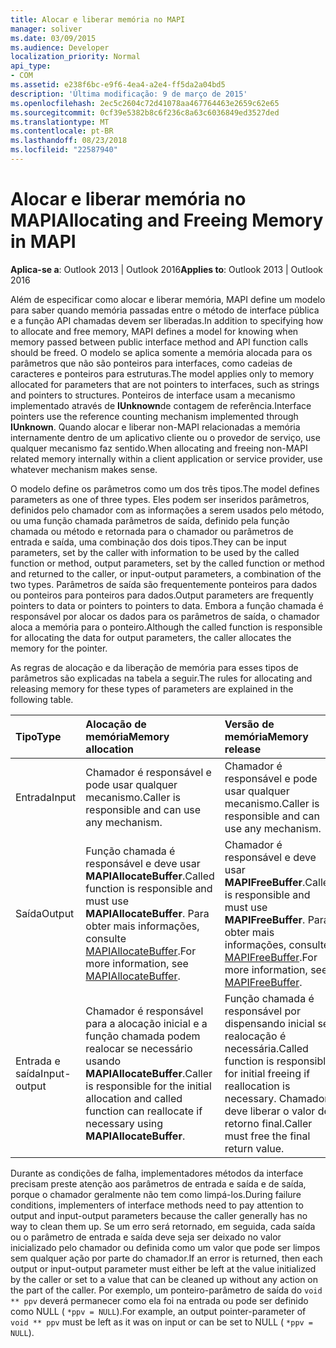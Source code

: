 ```yaml
---
title: Alocar e liberar memória no MAPI
manager: soliver
ms.date: 03/09/2015
ms.audience: Developer
localization_priority: Normal
api_type:
- COM
ms.assetid: e238f6bc-e9f6-4ea4-a2e4-ff5da2a04bd5
description: 'Última modificação: 9 de março de 2015'
ms.openlocfilehash: 2ec5c2604c72d41078aa467764463e2659c62e65
ms.sourcegitcommit: 0cf39e5382b8c6f236c8a63c6036849ed3527ded
ms.translationtype: MT
ms.contentlocale: pt-BR
ms.lasthandoff: 08/23/2018
ms.locfileid: "22587940"
---
```

# <a name="allocating-and-freeing-memory-in-mapi"></a><span data-ttu-id="ae86f-103">Alocar e liberar memória no MAPI</span><span class="sxs-lookup"><span data-stu-id="ae86f-103">Allocating and Freeing Memory in MAPI</span></span>

  
  
<span data-ttu-id="ae86f-104">**Aplica-se a**: Outlook 2013 | Outlook 2016</span><span class="sxs-lookup"><span data-stu-id="ae86f-104">**Applies to**: Outlook 2013 | Outlook 2016</span></span> 
  
<span data-ttu-id="ae86f-105">Além de especificar como alocar e liberar memória, MAPI define um modelo para saber quando memória passadas entre o método de interface pública e a função API chamadas devem ser liberadas.</span><span class="sxs-lookup"><span data-stu-id="ae86f-105">In addition to specifying how to allocate and free memory, MAPI defines a model for knowing when memory passed between public interface method and API function calls should be freed.</span></span> <span data-ttu-id="ae86f-106">O modelo se aplica somente a memória alocada para os parâmetros que não são ponteiros para interfaces, como cadeias de caracteres e ponteiros para estruturas.</span><span class="sxs-lookup"><span data-stu-id="ae86f-106">The model applies only to memory allocated for parameters that are not pointers to interfaces, such as strings and pointers to structures.</span></span> <span data-ttu-id="ae86f-107">Ponteiros de interface usam a mecanismo implementado através de **IUnknown**de contagem de referência.</span><span class="sxs-lookup"><span data-stu-id="ae86f-107">Interface pointers use the reference counting mechanism implemented through **IUnknown**.</span></span> <span data-ttu-id="ae86f-108">Quando alocar e liberar non-MAPI relacionadas a memória internamente dentro de um aplicativo cliente ou o provedor de serviço, use qualquer mecanismo faz sentido.</span><span class="sxs-lookup"><span data-stu-id="ae86f-108">When allocating and freeing non-MAPI related memory internally within a client application or service provider, use whatever mechanism makes sense.</span></span> 
  
<span data-ttu-id="ae86f-109">O modelo define os parâmetros como um dos três tipos.</span><span class="sxs-lookup"><span data-stu-id="ae86f-109">The model defines parameters as one of three types.</span></span> <span data-ttu-id="ae86f-110">Eles podem ser inseridos parâmetros, definidos pelo chamador com as informações a serem usados pelo método, ou uma função chamada parâmetros de saída, definido pela função chamada ou método e retornada para o chamador ou parâmetros de entrada e saída, uma combinação dos dois tipos.</span><span class="sxs-lookup"><span data-stu-id="ae86f-110">They can be input parameters, set by the caller with information to be used by the called function or method, output parameters, set by the called function or method and returned to the caller, or input-output parameters, a combination of the two types.</span></span> <span data-ttu-id="ae86f-111">Parâmetros de saída são frequentemente ponteiros para dados ou ponteiros para ponteiros para dados.</span><span class="sxs-lookup"><span data-stu-id="ae86f-111">Output parameters are frequently pointers to data or pointers to pointers to data.</span></span> <span data-ttu-id="ae86f-112">Embora a função chamada é responsável por alocar os dados para os parâmetros de saída, o chamador aloca a memória para o ponteiro.</span><span class="sxs-lookup"><span data-stu-id="ae86f-112">Although the called function is responsible for allocating the data for output parameters, the caller allocates the memory for the pointer.</span></span> 
  
<span data-ttu-id="ae86f-113">As regras de alocação e da liberação de memória para esses tipos de parâmetros são explicadas na tabela a seguir.</span><span class="sxs-lookup"><span data-stu-id="ae86f-113">The rules for allocating and releasing memory for these types of parameters are explained in the following table.</span></span>
  
|<span data-ttu-id="ae86f-114">**Tipo**</span><span class="sxs-lookup"><span data-stu-id="ae86f-114">**Type**</span></span>|<span data-ttu-id="ae86f-115">**Alocação de memória**</span><span class="sxs-lookup"><span data-stu-id="ae86f-115">**Memory allocation**</span></span>|<span data-ttu-id="ae86f-116">**Versão de memória**</span><span class="sxs-lookup"><span data-stu-id="ae86f-116">**Memory release**</span></span>|
|:-----|:-----|:-----|
|<span data-ttu-id="ae86f-117">Entrada</span><span class="sxs-lookup"><span data-stu-id="ae86f-117">Input</span></span>  <br/> |<span data-ttu-id="ae86f-118">Chamador é responsável e pode usar qualquer mecanismo.</span><span class="sxs-lookup"><span data-stu-id="ae86f-118">Caller is responsible and can use any mechanism.</span></span>  <br/> |<span data-ttu-id="ae86f-119">Chamador é responsável e pode usar qualquer mecanismo.</span><span class="sxs-lookup"><span data-stu-id="ae86f-119">Caller is responsible and can use any mechanism.</span></span>  <br/> |
|<span data-ttu-id="ae86f-120">Saída</span><span class="sxs-lookup"><span data-stu-id="ae86f-120">Output</span></span>  <br/> |<span data-ttu-id="ae86f-121">Função chamada é responsável e deve usar **MAPIAllocateBuffer**.</span><span class="sxs-lookup"><span data-stu-id="ae86f-121">Called function is responsible and must use **MAPIAllocateBuffer**.</span></span> <span data-ttu-id="ae86f-122">Para obter mais informações, consulte [MAPIAllocateBuffer](mapiallocatebuffer.md).</span><span class="sxs-lookup"><span data-stu-id="ae86f-122">For more information, see [MAPIAllocateBuffer](mapiallocatebuffer.md).</span></span>  <br/> |<span data-ttu-id="ae86f-123">Chamador é responsável e deve usar **MAPIFreeBuffer**.</span><span class="sxs-lookup"><span data-stu-id="ae86f-123">Caller is responsible and must use **MAPIFreeBuffer**.</span></span> <span data-ttu-id="ae86f-124">Para obter mais informações, consulte [MAPIFreeBuffer](mapifreebuffer.md).</span><span class="sxs-lookup"><span data-stu-id="ae86f-124">For more information, see [MAPIFreeBuffer](mapifreebuffer.md).</span></span>  <br/> |
|<span data-ttu-id="ae86f-125">Entrada e saída</span><span class="sxs-lookup"><span data-stu-id="ae86f-125">Input-output</span></span>  <br/> |<span data-ttu-id="ae86f-126">Chamador é responsável para a alocação inicial e a função chamada podem realocar se necessário usando **MAPIAllocateBuffer**.</span><span class="sxs-lookup"><span data-stu-id="ae86f-126">Caller is responsible for the initial allocation and called function can reallocate if necessary using **MAPIAllocateBuffer**.</span></span>  <br/> |<span data-ttu-id="ae86f-127">Função chamada é responsável por dispensando inicial se realocação é necessária.</span><span class="sxs-lookup"><span data-stu-id="ae86f-127">Called function is responsible for initial freeing if reallocation is necessary.</span></span> <span data-ttu-id="ae86f-128">Chamador deve liberar o valor de retorno final.</span><span class="sxs-lookup"><span data-stu-id="ae86f-128">Caller must free the final return value.</span></span>  <br/> |
   
<span data-ttu-id="ae86f-129">Durante as condições de falha, implementadores métodos da interface precisam preste atenção aos parâmetros de entrada e saída e de saída, porque o chamador geralmente não tem como limpá-los.</span><span class="sxs-lookup"><span data-stu-id="ae86f-129">During failure conditions, implementers of interface methods need to pay attention to output and input-output parameters because the caller generally has no way to clean them up.</span></span> <span data-ttu-id="ae86f-130">Se um erro será retornado, em seguida, cada saída ou o parâmetro de entrada e saída deve seja ser deixado no valor inicializado pelo chamador ou definida como um valor que pode ser limpos sem qualquer ação por parte do chamador.</span><span class="sxs-lookup"><span data-stu-id="ae86f-130">If an error is returned, then each output or input-output parameter must either be left at the value initialized by the caller or set to a value that can be cleaned up without any action on the part of the caller.</span></span> <span data-ttu-id="ae86f-131">Por exemplo, um ponteiro-parâmetro de saída do `void ** ppv` deverá permanecer como ela foi na entrada ou pode ser definido como NULL ( `*ppv = NULL`).</span><span class="sxs-lookup"><span data-stu-id="ae86f-131">For example, an output pointer-parameter of  `void ** ppv` must be left as it was on input or can be set to NULL (  `*ppv = NULL`).</span></span>
  

